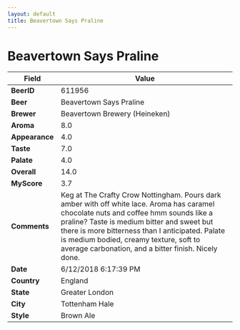 ```yaml
---
layout: default
title: Beavertown Says Praline
---
```


# Beavertown Says Praline

| Field         | Value     |
|---------------|-----------|
| **BeerID** | 611956 |
| **Beer** | Beavertown Says Praline |
| **Brewer** | Beavertown Brewery (Heineken) |
| **Aroma** | 8.0 |
| **Appearance** | 4.0 |
| **Taste** | 7.0 |
| **Palate** | 4.0 |
| **Overall** | 14.0 |
| **MyScore** | 3.7 |
| **Comments** | Keg at The Crafty Crow Nottingham. Pours dark amber with off white lace. Aroma has caramel chocolate nuts and coffee hmm sounds like a praline? Taste is medium bitter and sweet but there is more bitterness than I anticipated. Palate is medium bodied, creamy texture, soft to average carbonation, and a bitter finish. Nicely done. |
| **Date** | 6/12/2018 6:17:39 PM |
| **Country** | England |
| **State** | Greater London |
| **City** | Tottenham Hale |
| **Style** | Brown Ale |
